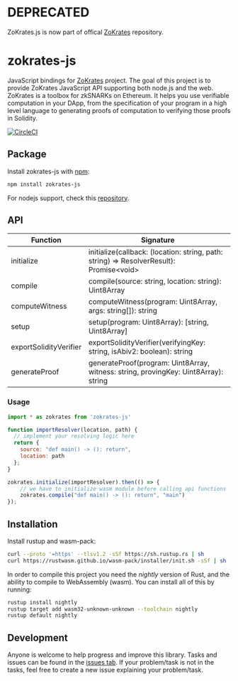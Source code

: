 # DEPRECATED

ZoKrates.js is now part of offical [ZoKrates](https://github.com/Zokrates/ZoKrates/tree/master/zokrates_js) repository.

# zokrates-js
JavaScript bindings for [ZoKrates](https://github.com/Zokrates/ZoKrates) project. The goal of this project is to provide ZoKrates JavaScript API supporting both node.js and the web. ZoKrates is a toolbox for zkSNARKs on Ethereum. It helps you use verifiable computation in your DApp, from the specification of your program in a high level language to generating proofs of computation to verifying those proofs in Solidity.

[![CircleCI](https://circleci.com/gh/Zokrates/zokrates-js/tree/master.svg?style=svg)](https://circleci.com/gh/Zokrates/zokrates-js/tree/master)

## Package
Install zokrates-js with [npm](https://www.npmjs.com/package/zokrates-js):

```bash
npm install zokrates-js
```

For nodejs support, check this [repository](https://github.com/blockchain-it-hr/zokrates-js-node).

## API
| Function | Signature |
| ------ | ------ |
| initialize | initialize(callback: (location: string, path: string) => ResolverResult): Promise\<void\> |
| compile | compile(source: string, location: string): Uint8Array |
| computeWitness | computeWitness(program: Uint8Array, args: string[]): string |
| setup | setup(program: Uint8Array): [string, Uint8Array] |
| exportSolidityVerifier | exportSolidityVerifier(verifyingKey: string, isAbiv2: boolean): string |
| generateProof | generateProof(program: Uint8Array, witness: string, provingKey: Uint8Array): string |

### Usage
```js
import * as zokrates from 'zokrates-js'

function importResolver(location, path) {
  // implement your resolving logic here
  return { 
    source: "def main() -> (): return", 
    location: path 
  };
}

zokrates.initialize(importResolver).then(() => {
    // we have to initialize wasm module before calling api functions
    zokrates.compile("def main() -> (): return", "main")
});
```

## Installation
Install rustup and wasm-pack:

```bash
curl --proto '=https' --tlsv1.2 -sSf https://sh.rustup.rs | sh
curl https://rustwasm.github.io/wasm-pack/installer/init.sh -sSf | sh
```

In order to compile this project you need the *nightly* version of Rust, and the ability to compile to WebAssembly (wasm). You can install all of this by running:

```bash
rustup install nightly
rustup target add wasm32-unknown-unknown --toolchain nightly
rustup default nightly
```

## Development
Anyone is welcome to help progress and improve this library. Tasks and issues can be found in the [issues tab](https://github.com/blockchain-it-hr/zokrates-js/issues). If your problem/task is not in the tasks, feel free to create a new issue explaining your problem/task.
